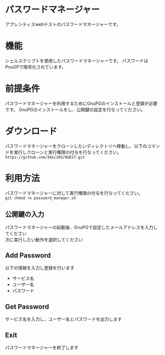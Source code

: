 # パスワードマネージャー
アプレンティスwebテストのパスワードマネージャーです。

# 機能
シェルスクリプトを使用したパスワードマネージャーです。  パスワードはPnuGPで暗号化されています。

# 前提条件
パスワードマネージャーを利用するためにGnuPGのインストールと登録が必要です。
GnuPGのインストールをし、公開鍵の設定を行なってください。

# ダウンロード
パスワードマネージャーをクローンしたいディレクトリへ移動し、以下のコマンドを実行しクローンと実行権限の付与を行なってください。  
```https://github.com/IKei105/QUEST.git```

# 利用方法
パスワードマネージャーに対して実行権限の付与を行なってください。  
```git chmod +x password_manager.sh```

## 公開鍵の入力
パスワードマネージャーの起動後、GnuPGで設定したメールアドレスを入力してください  
次に実行したい動作を選択してください

## Add Password
以下の情報を入力し登録を行います
+ サービス名
+ ユーザー名
+ パスワード

## Get Password
サービス名を入力し、ユーザー名とパスワードを出力します

## Exit
パスワードマネージャーを終了します
